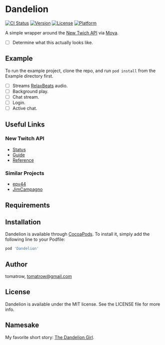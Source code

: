 # Dandelion

[![CI Status](http://img.shields.io/travis/tomatrow/Dandelion.svg?style=flat)](https://travis-ci.org/tomatrow/Dandelion)
[![Version](https://img.shields.io/cocoapods/v/Dandelion.svg?style=flat)](http://cocoapods.org/pods/Dandelion)
[![License](https://img.shields.io/cocoapods/l/Dandelion.svg?style=flat)](http://cocoapods.org/pods/Dandelion)
[![Platform](https://img.shields.io/cocoapods/p/Dandelion.svg?style=flat)](http://cocoapods.org/pods/Dandelion)

A simple wrapper around the [New Twich API](https://blog.twitch.tv/the-new-twitch-api-be3fb2b078e6) via [Moya](https://github.com/Moya/Moya). 

- [ ] Determine what this actually looks like.

## Example

To run the example project, clone the repo, and run `pod install` from the Example directory first.

- [ ] Streams [RelaxBeats](https://www.twitch.tv/relaxbeats) audio. 
- [ ] Background play. 
- [ ] Chat stream. 
- [ ] Login. 
- [ ] Active chat. 

## Useful Links

### New Twitch API
* [Status](https://devstatus.twitch.tv)
* [Guide](https://dev.twitch.tv/docs/api)
* [Reference](https://dev.twitch.tv/docs/api/reference)

### Similar Projects
* [epv44](https://github.com/epv44/TwitchAPIWrapper)
* [JimCampagno](https://github.com/JimCampagno/Twitch-iOS)

## Requirements

## Installation

Dandelion is available through [CocoaPods](http://cocoapods.org). To install
it, simply add the following line to your Podfile:

```ruby
pod 'Dandelion'
```

## Author

tomatrow, tomatrow@gmail.com

## License

Dandelion is available under the MIT license. See the LICENSE file for more info.


## Namesake

My favorite short story: [The Dandelion Girl](https://en.wikipedia.org/wiki/The_Dandelion_Girl). 